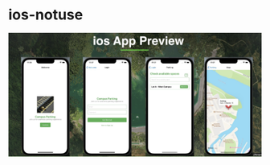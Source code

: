 # ios-notuse
<img src="https://github.com/nanacode4/ios-notuse/blob/main/src/Screenshot%202025-02-20%20at%2017.34.57.png?raw=true" width="600">
